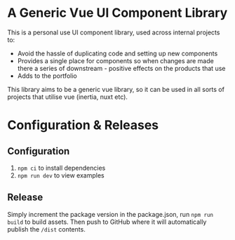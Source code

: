 # A Generic Vue UI Component Library
This is a personal use UI component library, used across internal projects to:
- Avoid the hassle of duplicating code and setting up new components
- Provides a single place for components so when changes are made there a series of downstream - positive effects on the products that use
- Adds to the portfolio

This library aims to be a generic vue library, so it can be used in all sorts of projects that utilise vue (inertia, nuxt etc).

# Configuration & Releases

## Configuration
1. `npm ci` to install dependencies
2. `npm run dev` to view examples

## Release
Simply increment the package version in the package.json, run `npm run build` to build assets. Then push to GitHub where it will automatically publish the `/dist` contents.

